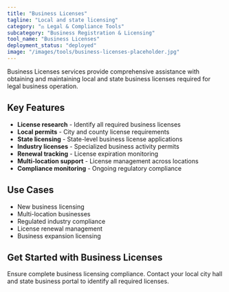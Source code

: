 ```yaml
---
title: "Business Licenses"
tagline: "Local and state licensing"
category: "⚖️ Legal & Compliance Tools"
subcategory: "Business Registration & Licensing"
tool_name: "Business Licenses"
deployment_status: "deployed"
image: "/images/tools/business-licenses-placeholder.jpg"
---
```

Business Licenses services provide comprehensive assistance with obtaining and maintaining local and state business licenses required for legal business operation.

## Key Features

- **License research** - Identify all required business licenses
- **Local permits** - City and county license requirements
- **State licensing** - State-level business license applications
- **Industry licenses** - Specialized business activity permits
- **Renewal tracking** - License expiration monitoring
- **Multi-location support** - License management across locations
- **Compliance monitoring** - Ongoing regulatory compliance

## Use Cases

- New business licensing
- Multi-location businesses
- Regulated industry compliance
- License renewal management
- Business expansion licensing

## Get Started with Business Licenses

Ensure complete business licensing compliance. Contact your local city hall and state business portal to identify all required licenses.
